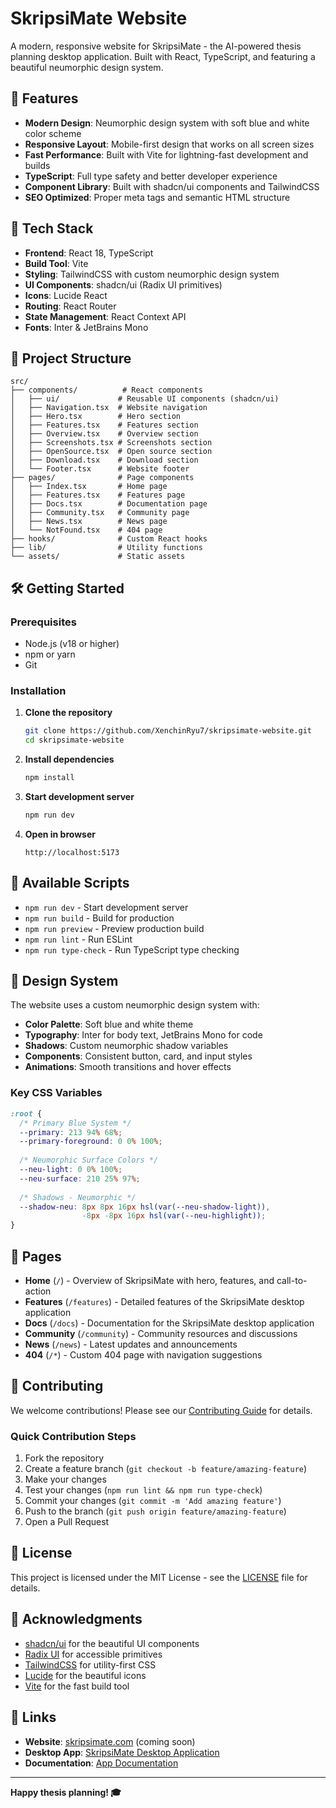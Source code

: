 # SkripsiMate Website

A modern, responsive website for SkripsiMate - the AI-powered thesis planning desktop application. Built with React, TypeScript, and featuring a beautiful neumorphic design system.

## 🌟 Features

- **Modern Design**: Neumorphic design system with soft blue and white color scheme
- **Responsive Layout**: Mobile-first design that works on all screen sizes
- **Fast Performance**: Built with Vite for lightning-fast development and builds
- **TypeScript**: Full type safety and better developer experience
- **Component Library**: Built with shadcn/ui components and TailwindCSS
- **SEO Optimized**: Proper meta tags and semantic HTML structure

## 🚀 Tech Stack

- **Frontend**: React 18, TypeScript
- **Build Tool**: Vite
- **Styling**: TailwindCSS with custom neumorphic design system
- **UI Components**: shadcn/ui (Radix UI primitives)
- **Icons**: Lucide React
- **Routing**: React Router
- **State Management**: React Context API
- **Fonts**: Inter & JetBrains Mono

## 📁 Project Structure

```
src/
├── components/          # React components
│   ├── ui/             # Reusable UI components (shadcn/ui)
│   ├── Navigation.tsx  # Website navigation
│   ├── Hero.tsx        # Hero section
│   ├── Features.tsx    # Features section
│   ├── Overview.tsx    # Overview section
│   ├── Screenshots.tsx # Screenshots section
│   ├── OpenSource.tsx  # Open source section
│   ├── Download.tsx    # Download section
│   └── Footer.tsx      # Website footer
├── pages/              # Page components
│   ├── Index.tsx       # Home page
│   ├── Features.tsx    # Features page
│   ├── Docs.tsx        # Documentation page
│   ├── Community.tsx   # Community page
│   ├── News.tsx        # News page
│   └── NotFound.tsx    # 404 page
├── hooks/              # Custom React hooks
├── lib/                # Utility functions
└── assets/             # Static assets
```

## 🛠️ Getting Started

### Prerequisites

- Node.js (v18 or higher)
- npm or yarn
- Git

### Installation

1. **Clone the repository**
   ```bash
   git clone https://github.com/XenchinRyu7/skripsimate-website.git
   cd skripsimate-website
   ```

2. **Install dependencies**
   ```bash
   npm install
   ```

3. **Start development server**
   ```bash
   npm run dev
   ```

4. **Open in browser**
   ```
   http://localhost:5173
   ```

## 📜 Available Scripts

- `npm run dev` - Start development server
- `npm run build` - Build for production
- `npm run preview` - Preview production build
- `npm run lint` - Run ESLint
- `npm run type-check` - Run TypeScript type checking

## 🎨 Design System

The website uses a custom neumorphic design system with:

- **Color Palette**: Soft blue and white theme
- **Typography**: Inter for body text, JetBrains Mono for code
- **Shadows**: Custom neumorphic shadow variables
- **Components**: Consistent button, card, and input styles
- **Animations**: Smooth transitions and hover effects

### Key CSS Variables

```css
:root {
  /* Primary Blue System */
  --primary: 213 94% 68%;
  --primary-foreground: 0 0% 100%;
  
  /* Neumorphic Surface Colors */
  --neu-light: 0 0% 100%;
  --neu-surface: 210 25% 97%;
  
  /* Shadows - Neumorphic */
  --shadow-neu: 8px 8px 16px hsl(var(--neu-shadow-light)), 
                -8px -8px 16px hsl(var(--neu-highlight));
}
```

## 📱 Pages

- **Home** (`/`) - Overview of SkripsiMate with hero, features, and call-to-action
- **Features** (`/features`) - Detailed features of the SkripsiMate desktop application
- **Docs** (`/docs`) - Documentation for the SkripsiMate desktop application
- **Community** (`/community`) - Community resources and discussions
- **News** (`/news`) - Latest updates and announcements
- **404** (`/*`) - Custom 404 page with navigation suggestions

## 🤝 Contributing

We welcome contributions! Please see our [Contributing Guide](CONTRIBUTING.md) for details.

### Quick Contribution Steps

1. Fork the repository
2. Create a feature branch (`git checkout -b feature/amazing-feature`)
3. Make your changes
4. Test your changes (`npm run lint && npm run type-check`)
5. Commit your changes (`git commit -m 'Add amazing feature'`)
6. Push to the branch (`git push origin feature/amazing-feature`)
7. Open a Pull Request

## 📄 License

This project is licensed under the MIT License - see the [LICENSE](LICENSE) file for details.

## 🙏 Acknowledgments

- [shadcn/ui](https://ui.shadcn.com/) for the beautiful UI components
- [Radix UI](https://www.radix-ui.com/) for accessible primitives
- [TailwindCSS](https://tailwindcss.com/) for utility-first CSS
- [Lucide](https://lucide.dev/) for the beautiful icons
- [Vite](https://vitejs.dev/) for the fast build tool

## 🔗 Links

- **Website**: [skripsimate.com](https://skripsimate.com) (coming soon)
- **Desktop App**: [SkripsiMate Desktop Application](https://github.com/XenchinRyu7/SkripsiMate)
- **Documentation**: [App Documentation](https://github.com/XenchinRyu7/SkripsiMate/blob/main/README.md)

---

**Happy thesis planning! 🎓**